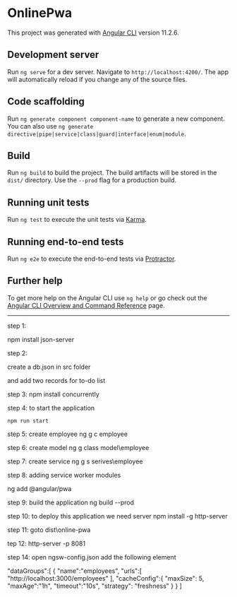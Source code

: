 # OnlinePwa

This project was generated with [Angular CLI](https://github.com/angular/angular-cli) version 11.2.6.

## Development server

Run `ng serve` for a dev server. Navigate to `http://localhost:4200/`. The app will automatically reload if you change any of the source files.

## Code scaffolding

Run `ng generate component component-name` to generate a new component. You can also use `ng generate directive|pipe|service|class|guard|interface|enum|module`.

## Build

Run `ng build` to build the project. The build artifacts will be stored in the `dist/` directory. Use the `--prod` flag for a production build.

## Running unit tests

Run `ng test` to execute the unit tests via [Karma](https://karma-runner.github.io).

## Running end-to-end tests

Run `ng e2e` to execute the end-to-end tests via [Protractor](http://www.protractortest.org/).

## Further help

To get more help on the Angular CLI use `ng help` or go check out the [Angular CLI Overview and Command Reference](https://angular.io/cli) page.

*********************

step 1:

npm install json-server

step 2:

create a db.json in src folder

and add two records for to-do list

step 3:
    npm install concurrently


step 4: to start the application

    npm run start

step 5: 
create employee
    ng g c employee

step 6:
create model
ng g class model\employee

step 7:
create service
ng g s serives\employee

step 8: adding service worker modules

ng add @angular/pwa

step 9: build the application
ng build --prod

step 10: to deploy this application we need server
npm install -g http-server

step 11:
goto dist\online-pwa

tep 12: http-server -p 8081

step 14: open ngsw-config.json
add the following  element

"dataGroups":[
    {
        "name":"employees",
        "urls":[
            "http://localhost:3000/employees"
        ],
        "cacheConfig":{
            "maxSize": 5,
            "maxAge":"1h",
            "timeout":"10s",
            "strategy": "freshness"
        }
    }
]
